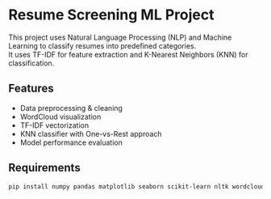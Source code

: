 # Resume Screening ML Project

This project uses Natural Language Processing (NLP) and Machine Learning to classify resumes into predefined categories.  
It uses TF-IDF for feature extraction and K-Nearest Neighbors (KNN) for classification.

## Features
- Data preprocessing & cleaning
- WordCloud visualization
- TF-IDF vectorization
- KNN classifier with One-vs-Rest approach
- Model performance evaluation

## Requirements
```bash
pip install numpy pandas matplotlib seaborn scikit-learn nltk wordcloud
